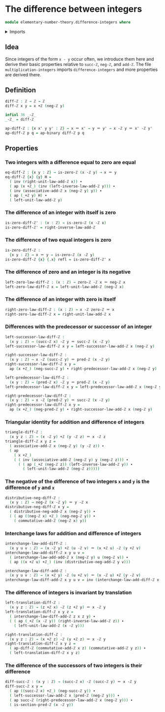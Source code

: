 # The difference between integers

```agda
module elementary-number-theory.difference-integers where
```

<details><summary>Imports</summary>

```agda
open import elementary-number-theory.addition-integers
open import elementary-number-theory.integers

open import foundation.action-on-identifications-binary-functions
open import foundation.action-on-identifications-functions
open import foundation.identity-types
open import foundation.interchange-law
```

</details>

## Idea

Since integers of the form `x - y` occur often, we introduce them here and
derive their basic properties relative to `succ-ℤ`, `neg-ℤ`, and `add-ℤ`. The
file `multiplication-integers` imports `difference-integers` and more properties
are derived there.

## Definition

```agda
diff-ℤ : ℤ → ℤ → ℤ
diff-ℤ x y = x +ℤ (neg-ℤ y)

infixl 36 _-ℤ_
_-ℤ_ = diff-ℤ

ap-diff-ℤ : {x x' y y' : ℤ} → x ＝ x' → y ＝ y' → x -ℤ y ＝ x' -ℤ y'
ap-diff-ℤ p q = ap-binary diff-ℤ p q
```

## Properties

### Two integers with a difference equal to zero are equal

```agda
eq-diff-ℤ : {x y : ℤ} → is-zero-ℤ (x -ℤ y) → x ＝ y
eq-diff-ℤ {x} {y} H =
  ( inv (right-unit-law-add-ℤ x)) ∙
  ( ap (x +ℤ_) (inv (left-inverse-law-add-ℤ y))) ∙
  ( inv (associative-add-ℤ x (neg-ℤ y) y)) ∙
  ( ap (_+ℤ y) H) ∙
  ( left-unit-law-add-ℤ y)
```

### The difference of an integer with itself is zero

```agda
is-zero-diff-ℤ' : (x : ℤ) → is-zero-ℤ (x -ℤ x)
is-zero-diff-ℤ' = right-inverse-law-add-ℤ
```

### The difference of two equal integers is zero

```agda
is-zero-diff-ℤ :
  {x y : ℤ} → x ＝ y → is-zero-ℤ (x -ℤ y)
is-zero-diff-ℤ {x} {.x} refl = is-zero-diff-ℤ' x
```

### The difference of zero and an integer is its negative

```agda
left-zero-law-diff-ℤ : (x : ℤ) → zero-ℤ -ℤ x ＝ neg-ℤ x
left-zero-law-diff-ℤ x = left-unit-law-add-ℤ (neg-ℤ x)
```

### The difference of an integer with zero is itself

```agda
right-zero-law-diff-ℤ : (x : ℤ) → x -ℤ zero-ℤ ＝ x
right-zero-law-diff-ℤ x = right-unit-law-add-ℤ x
```

### Differences with the predecessor or successor of an integer

```agda
left-successor-law-diff-ℤ :
  (x y : ℤ) → (succ-ℤ x) -ℤ y ＝ succ-ℤ (x -ℤ y)
left-successor-law-diff-ℤ x y = left-successor-law-add-ℤ x (neg-ℤ y)

right-successor-law-diff-ℤ :
  (x y : ℤ) → x -ℤ (succ-ℤ y) ＝ pred-ℤ (x -ℤ y)
right-successor-law-diff-ℤ x y =
  ap (x +ℤ_) (neg-succ-ℤ y) ∙ right-predecessor-law-add-ℤ x (neg-ℤ y)

left-predecessor-law-diff-ℤ :
  (x y : ℤ) → (pred-ℤ x) -ℤ y ＝ pred-ℤ (x -ℤ y)
left-predecessor-law-diff-ℤ x y = left-predecessor-law-add-ℤ x (neg-ℤ y)

right-predecessor-law-diff-ℤ :
  (x y : ℤ) → x -ℤ (pred-ℤ y) ＝ succ-ℤ (x -ℤ y)
right-predecessor-law-diff-ℤ x y =
  ap (x +ℤ_) (neg-pred-ℤ y) ∙ right-successor-law-add-ℤ x (neg-ℤ y)
```

### Triangular identity for addition and difference of integers

```agda
triangle-diff-ℤ :
  (x y z : ℤ) → (x -ℤ y) +ℤ (y -ℤ z) ＝ x -ℤ z
triangle-diff-ℤ x y z =
  ( associative-add-ℤ x (neg-ℤ y) (y -ℤ z)) ∙
  ( ap
    ( x +ℤ_)
    ( ( inv (associative-add-ℤ (neg-ℤ y) y (neg-ℤ z))) ∙
      ( ( ap (_+ℤ (neg-ℤ z)) (left-inverse-law-add-ℤ y)) ∙
        ( left-unit-law-add-ℤ (neg-ℤ z)))))
```

### The negative of the difference of two integers `x` and `y` is the difference of `y` and `x`

```agda
distributive-neg-diff-ℤ :
  (x y : ℤ) → neg-ℤ (x -ℤ y) ＝ y -ℤ x
distributive-neg-diff-ℤ x y =
  ( distributive-neg-add-ℤ x (neg-ℤ y)) ∙
  ( ( ap ((neg-ℤ x) +ℤ_) (neg-neg-ℤ y)) ∙
    ( commutative-add-ℤ (neg-ℤ x) y))
```

### Interchange laws for addition and difference of integers

```agda
interchange-law-add-diff-ℤ :
  (x y u v : ℤ) → (x -ℤ y) +ℤ (u -ℤ v) ＝ (x +ℤ u) -ℤ (y +ℤ v)
interchange-law-add-diff-ℤ x y u v =
  ( interchange-law-add-add-ℤ x (neg-ℤ y) u (neg-ℤ v)) ∙
  ( ap ((x +ℤ u) +ℤ_) (inv (distributive-neg-add-ℤ y v)))

interchange-law-diff-add-ℤ :
  (x y u v : ℤ) → (x +ℤ y) -ℤ (u +ℤ v) ＝ (x -ℤ u) +ℤ (y -ℤ v)
interchange-law-diff-add-ℤ x y u v = inv (interchange-law-add-diff-ℤ x u y v)
```

### The difference of integers is invariant by translation

```agda
left-translation-diff-ℤ :
  (x y z : ℤ) → (z +ℤ x) -ℤ (z +ℤ y) ＝ x -ℤ y
left-translation-diff-ℤ x y z =
  ( interchange-law-diff-add-ℤ z x z y) ∙
  ( ( ap (_+ℤ (x -ℤ y)) (right-inverse-law-add-ℤ z)) ∙
    ( left-unit-law-add-ℤ (x -ℤ y)))

right-translation-diff-ℤ :
  (x y z : ℤ) → (x +ℤ z) -ℤ (y +ℤ z) ＝ x -ℤ y
right-translation-diff-ℤ x y z =
  ( ap-diff-ℤ (commutative-add-ℤ x z) (commutative-add-ℤ y z)) ∙
  ( left-translation-diff-ℤ x y z)
```

### The difference of the successors of two integers is their difference

```agda
diff-succ-ℤ : (x y : ℤ) → (succ-ℤ x) -ℤ (succ-ℤ y) ＝ x -ℤ y
diff-succ-ℤ x y =
  ( ap ((succ-ℤ x) +ℤ_) (neg-succ-ℤ y)) ∙
  ( left-successor-law-add-ℤ x (pred-ℤ (neg-ℤ y))) ∙
  ( ap succ-ℤ (right-predecessor-law-add-ℤ x (neg-ℤ y))) ∙
  ( is-section-pred-ℤ (x -ℤ y))
```
